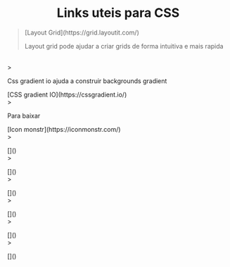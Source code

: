 <h1 align="center"> Links uteis para CSS </h1>

><p>[Layout Grid](https://grid.layoutit.com/)<p>Layout grid pode ajudar a criar grids de forma intuitiva e mais rapida</p></p>

</br>
><p>Css gradient io ajuda a construir backgrounds gradient</p>
[CSS gradient IO](https://cssgradient.io/)
</br>
><p>Para baixar</p>
[Icon monstr](https://iconmonstr.com/)
</br>
><p></p>
[]()
</br>
><p></p>
[]()
</br>
><p></p>
[]()
</br>
><p></p>
[]()
</br>
><p></p>
[]()
</br>
><p></p>
[]()
